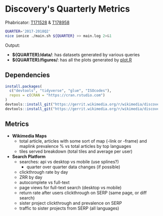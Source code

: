 # Discovery's Quarterly Metrics

Phabricator: [T171528](https://phabricator.wikimedia.org/T171528) & [T178958](https://phabricator.wikimedia.org/T178958)

```bash
QUARTER='2017-2018Q2'
nice ionice ./main.sh ${QUARTER} >> main.log 2>&1
```

Output:

- **${QUARTER}/data/**: has datasets generated by various queries
- **${QUARTER}/figures/**: has all the plots generated by [plot.R](plot.R)

## Dependencies

```R
install.packages(
  c("devtools", "tidyverse", "glue", "ISOcodes"),
  repos = c(CRAN = "https://cran.rstudio.com")
)
devtools::install_git("https://gerrit.wikimedia.org/r/wikimedia/discovery/wmf")
devtools::install_git("https://gerrit.wikimedia.org/r/wikimedia/discovery/polloi")
```

## Metrics

- **Wikimedia Maps**
  - total article, articles with some sort of map (-link or -frame) and maplink prevalence % vs total articles by top languages
  - tiles served breakdown (total tiles and average per user)
- **Search Platform**
  - searches: api vs desktop vs mobile (use splines?)
    - quarter over quarter data changes (if possible)
  - clickthrough rate by day
  - ZRR by day
  - autocomplete vs full-text
  - page views for full-text search (desktop vs mobile)
  - return rate after users clickthrough on SERP (same page, or diff search)
  - sister project clickthrough and prevalence on SERP
  - traffic to sister projects from SERP (all languages)
